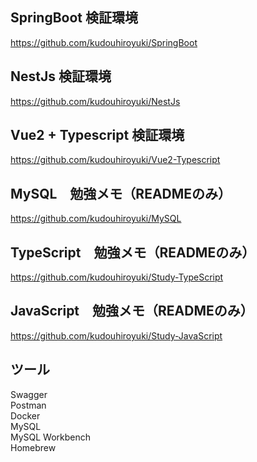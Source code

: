 ## SpringBoot 検証環境<br>
https://github.com/kudouhiroyuki/SpringBoot

## NestJs 検証環境<br>
https://github.com/kudouhiroyuki/NestJs

## Vue2 + Typescript 検証環境<br>
https://github.com/kudouhiroyuki/Vue2-Typescript

## MySQL　勉強メモ（READMEのみ）<br>
https://github.com/kudouhiroyuki/MySQL

## TypeScript　勉強メモ（READMEのみ）<br>
https://github.com/kudouhiroyuki/Study-TypeScript

## JavaScript　勉強メモ（READMEのみ）<br>
https://github.com/kudouhiroyuki/Study-JavaScript

## ツール<br>
Swagger<br>
Postman<br>
Docker<br>
MySQL<br>
MySQL Workbench<br>
Homebrew<br>

